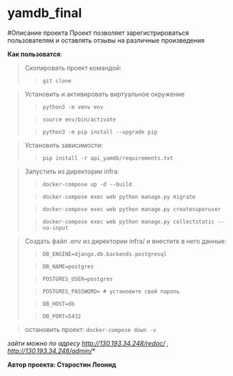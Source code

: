
# yamdb_final
#Описание проекта
Проект позволяет зарегистрироваться пользователям
и оставлять отзывы на различные произведения

**Как пользоватся**:
>Скопировать проект командой: 
>> `git clone`

>Установить и активировать виртуальное окружение
>>`python3 -m venv env`
> 
>>`source env/bin/activate`
> 
>>`python3 -m pip install --upgrade pip`
 
>Установить зависимости:
>> `pip install -r api_yamdb/requirements.txt`


>Запустить из директории infra:
>> `docker-compose up -d --build`
>
>>`docker-compose exec web python manage.py migrate`
> 
>>`docker-compose exec web python manage.py createsuperuser`
>
>>`docker-compose exec web python manage.py collectstatic --no-input`

 
>Создать файл .env из директории infra/ и внестите в него данные:
>
>>`DB_ENGINE=django.db.backends.postgresql`
>
>>`DB_NAME=postgres`
>
>>`POSTGRES_USER=postgres`
>
>>`POSTGRES_PASSWORD= # установите свой пароль`
>
>>`DB_HOST=db`
>
>>`DB_PORT=5432`

> остановить проект: `docker-compose down -v`

*зайти можно по адресу http://130.193.34.248/redoc/ , http://130.193.34.248/admin/**

**Автор проекта: Старостин Леонид** 
